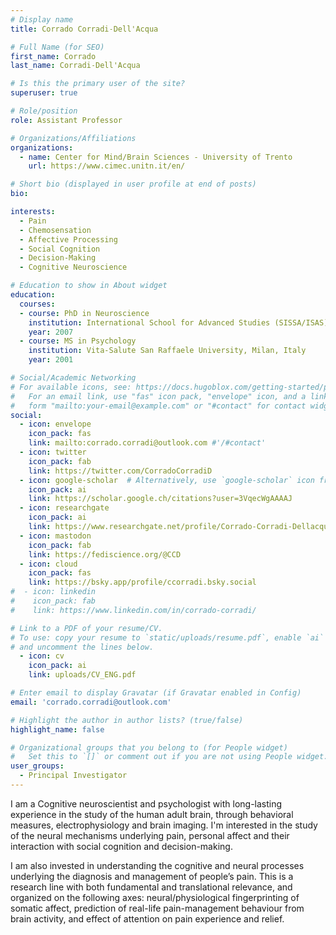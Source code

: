 ```yaml
---
# Display name
title: Corrado Corradi˗Dell'Acqua

# Full Name (for SEO)
first_name: Corrado
last_name: Corradi˗Dell'Acqua

# Is this the primary user of the site?
superuser: true

# Role/position
role: Assistant Professor

# Organizations/Affiliations
organizations:
  - name: Center for Mind/Brain Sciences - University of Trento
    url: https://www.cimec.unitn.it/en/

# Short bio (displayed in user profile at end of posts)
bio: 

interests:
  - Pain
  - Chemosensation
  - Affective Processing
  - Social Cognition
  - Decision-Making
  - Cognitive Neuroscience

# Education to show in About widget
education:
  courses:
  - course: PhD in Neuroscience
    institution: International School for Advanced Studies (SISSA/ISAS), Trieste, Italy
    year: 2007
  - course: MS in Psychology
    institution: Vita-Salute San Raffaele University, Milan, Italy
    year: 2001

# Social/Academic Networking
# For available icons, see: https://docs.hugoblox.com/getting-started/page-builder/#icons
#   For an email link, use "fas" icon pack, "envelope" icon, and a link in the
#   form "mailto:your-email@example.com" or "#contact" for contact widget.
social:
  - icon: envelope
    icon_pack: fas
    link: mailto:corrado.corradi@outlook.com #'/#contact'
  - icon: twitter
    icon_pack: fab
    link: https://twitter.com/CorradoCorradiD
  - icon: google-scholar  # Alternatively, use `google-scholar` icon from `ai` icon pack
    icon_pack: ai
    link: https://scholar.google.ch/citations?user=3VqecWgAAAAJ
  - icon: researchgate
    icon_pack: ai
    link: https://www.researchgate.net/profile/Corrado-Corradi-Dellacqua
  - icon: mastodon
    icon_pack: fab
    link: https://fediscience.org/@CCD
  - icon: cloud
    icon_pack: fas
    link: https://bsky.app/profile/ccorradi.bsky.social
#  - icon: linkedin
#    icon_pack: fab
#    link: https://www.linkedin.com/in/corrado-corradi/

# Link to a PDF of your resume/CV.
# To use: copy your resume to `static/uploads/resume.pdf`, enable `ai` icons in `params.toml`,
# and uncomment the lines below.
  - icon: cv
    icon_pack: ai
    link: uploads/CV_ENG.pdf

# Enter email to display Gravatar (if Gravatar enabled in Config)
email: 'corrado.corradi@outlook.com'

# Highlight the author in author lists? (true/false)
highlight_name: false

# Organizational groups that you belong to (for People widget)
#   Set this to `[]` or comment out if you are not using People widget.
user_groups:
  - Principal Investigator
---
```


I am a Cognitive neuroscientist and psychologist with long-lasting  experience in the study of the human adult brain, through behavioral measures, electrophysiology and brain imaging. I'm interested in the study of the neural mechanisms underlying pain, personal affect and their interaction with social cognition and decision-making.

I am also invested in understanding the cognitive and neural processes underlying the diagnosis and management of people’s pain. This is a research line with both fundamental and translational relevance, and organized on the following axes: neural/physiological fingerprinting of somatic affect,
prediction of real-life pain-management behaviour from brain activity, and
effect of attention on pain experience and relief.
